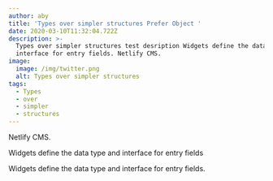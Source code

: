 ```yaml
---
author: aby
title: 'Types over simpler structures Prefer Object '
date: 2020-03-10T11:32:04.722Z
description: >-
  Types over simpler structures test desription Widgets define the data type and
  interface for entry fields. Netlify CMS.
image:
  image: /img/twitter.png
  alt: Types over simpler structures
tags:
  - Types
  - over
  - simpler
  - structures
---
```

Netlify CMS.

Widgets define the data type and interface for entry fields

Widgets define the data type and interface for entry fields.